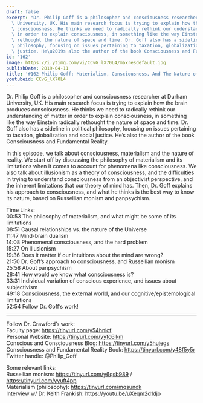 ```yaml
---
draft: false
excerpt: "Dr. Philip Goff is a philosopher and consciousness researcher at Durham\
  \ University, UK. His main research focus is trying to explain how the brain produces\
  \ consciousness. He thinks we need to radically rethink our understanding of matter\
  \ in order to explain consciousness, in something like the way Einstein radically\
  \ rethought the nature of space and time. Dr. Goff also has a sideline in political\
  \ philosophy, focusing on issues pertaining to taxation, globalization and social\
  \ justice. He\u2019s also the author of the book Consciousness and Fundamental Reality."
id: '162'
image: https://i.ytimg.com/vi/CCvG_lX70L4/maxresdefault.jpg
publishDate: 2019-04-11
title: '#162 Philip Goff: Materialism, Consciousness, And The Nature of Reality'
youtubeid: CCvG_lX70L4
---
```

Dr. Philip Goff is a philosopher and consciousness researcher at Durham University, UK. His main research focus is trying to explain how the brain produces consciousness. He thinks we need to radically rethink our understanding of matter in order to explain consciousness, in something like the way Einstein radically rethought the nature of space and time. Dr. Goff also has a sideline in political philosophy, focusing on issues pertaining to taxation, globalization and social justice. He’s also the author of the book Consciousness and Fundamental Reality.

In this episode, we talk about consciousness, materialism and the nature of reality. We start off by discussing the philosophy of materialism and its limitations when it comes to account for phenomena like consciousness. We also talk about illusionism as a theory of consciousness, and the difficulties in trying to understand consciousness from an objectivist perspective, and the inherent limitations that our theory of mind has. Then, Dr. Goff explains his approach to consciousness, and what he thinks is the best way to know its nature, based on Russellian monism and panpsychism. 

Time Links:  
00:53  The philosophy of materialism, and what might be some of its limitations  
08:51  Causal relationships vs. the nature of the Universe                                  
11:47  Mind-brain dualism       
14:08  Phenomenal consciousness, and the hard problem                  
15:27  On Illusionism               
19:36  Does it matter if our intuitions about the mind are wrong?                   
21:50  Dr. Goff’s approach to consciousness, and Russellian monism             
25:58  About panpsychism     
28:41  How would we know what consciousness is?    
33:31  Individual variation of conscious experience, and issues about subjectivism    
49:18  Consciousness, the external world, and our cognitive/epistemological limitations         
52:54  Follow Dr. Goff’s work!      

---

Follow Dr. Crawford’s work:  
Faculty page: https://tinyurl.com/y54hnlcf  
Personal Website: https://tinyurl.com/yyfc6lkm  
Conscious and Consciousness Blog: https://tinyurl.com/y5hujegs  
Consciousness and Fundamental Reality Book: https://tinyurl.com/y48f5y5r  
Twitter handle: @Philip_Goff

Some relevant links:  
Russellian monism: https://tinyurl.com/y6qsb989 / https://tinyurl.com/yyuft4pp  
Materialism (philosophy): https://tinyurl.com/mqsundk  
Interview w/ Dr. Keith Frankish: https://youtu.be/uXeqm2d1djo
